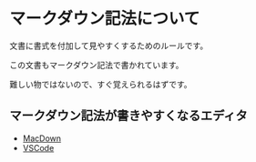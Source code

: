 # マークダウン記法について

文書に書式を付加して見やすくするためのルールです。

この文書もマークダウン記法で書かれています。

難しい物ではないので、すぐ覚えられるはずです。

## マークダウン記法が書きやすくなるエディタ

* [MacDown](用語-MacDown.md)
* [VSCode](用語-VSCode.md)
